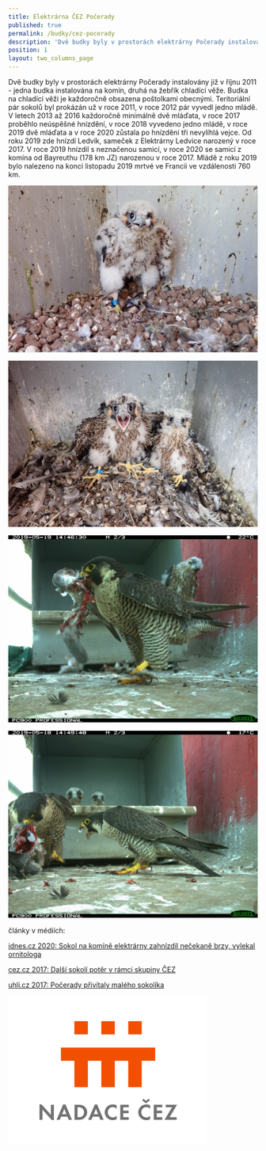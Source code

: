 ```yaml
---
title: Elektrárna ČEZ Počerady
published: true
permalink: /budky/cez-pocerady
description: 'Dvě budky byly v prostorách elektrárny Počerady instalovány již v roce 2011. '
position: 1
layout: two_columns_page
---
```

Dvě budky byly v prostorách elektrárny Počerady instalovány již v říjnu 2011 - jedna budka instalována na komín, druhá na žebřík chladící věže. Budka na chladící věži je každoročně obsazena poštolkami obecnými. Teritoriální pár sokolů byl prokázán už v roce 2011, v roce 2012 pár vyvedl jedno mládě. V letech 2013 až 2016 každoročně minimálně dvě mláďata, v roce 2017 proběhlo neúspěšné hnízdění, v roce 2018 vyvedeno jedno mládě, v roce 2019 dvě mláďata a v roce 2020 zůstala po hnízdění tři nevylíhlá vejce. Od roku 2019 zde hnízdí Ledvík, sameček z Elektrárny Ledvice narozený v roce 2017. V roce 2019 hnízdil s neznačenou samicí, v roce 2020 se samicí z komína od Bayreuthu (178 km JZ) narozenou v roce 2017. Mládě z roku 2019 bylo nalezeno na konci listopadu 2019 mrtvé ve Francii ve vzdálenosti 760 km.

![](/media/p5290816_pocerady_620.jpg)

![](/media/p5170586_620.jpg)

![](/media/img_0270_620.jpg)

![](/media/img_0238_620.jpg)

články v médiích:

[idnes.cz 2020: Sokol na komíně elektrárny zahnízdil nečekaně brzy, vylekal ornitologa](https://www.idnes.cz/usti/zpravy/sokol-ornitolog-hnizdeni-elektrarna-pocerady-komin.A200304_537181_usti-zpravy_pakr)

[cez.cz 2017: Další sokolí potěr v rámci skupiny ČEZ](https://www.cez.cz/cs/pro-media/tiskove-zpravy/elektrarna-pocerady-dalsi-sokoli-poter-v-ramci-skupiny-cez-44158)

[uhli.cz 2017: Počerady přivítaly malého sokolíka](https://iuhli.cz/pocerady-privitaly-maleho-sokolika/)



![](/media/nadacecez.png)

